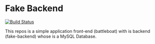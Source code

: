 # Fake Backend

[![Build Status](http://ec2-34-226-201-74.compute-1.amazonaws.com/buildStatus/icon?job=Sona-facke-back-end-complette)](http://ec2-34-226-201-74.compute-1.amazonaws.com/job/Sona-facke-back-end-complette/)

This repos is a simple application front-end (battleboat) with is backend (fake-backend) whose is a MySQL Database.
